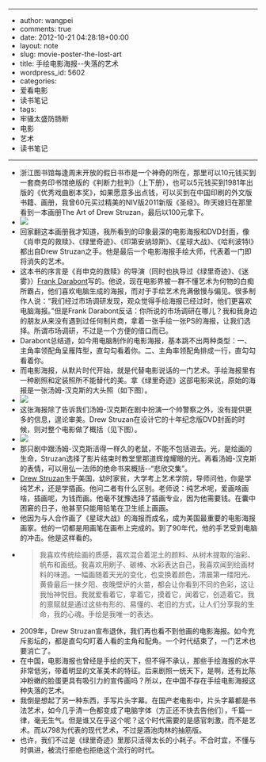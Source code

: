 - --
- author: wangpei
- comments: true
- date: 2012-10-21 04:28:18+00:00
- layout: note
- slug: movie-poster-the-lost-art
- title: 手绘电影海报--失落的艺术
- wordpress_id: 5602
- categories:
- 爱看电影
- 读书笔记
- tags:
- 牢骚太盛防肠断
- 电影
- 艺术
- 读书笔记
- --
- 浙江图书馆每逢周末开放的假日书市是一个神奇的所在，那里可以10元钱买到一套商务印书馆绝版的《判断力批判》（上下册），也可以5元钱买到1981年出版的《优秀戏曲剧本奖》，如果愿意多出点钱，可以买到在中国印刷的外文版书籍、画册，我曾60元买过精美的NIV版2011新版《圣经》。昨天媳妇在那里看到一本画册The Art of Drew Struzan，最后以100元拿下。
- ![](http://www.baibanbao.net/wp-content/uploads/2012/10/drew-struzan-shawshank-redemption.jpg)
- 回家翻这本画册我才知道，我所看到的印象最深的电影海报和DVD封面，像《肖申克的救赎》、《绿里奇迹》、《印第安纳琼斯》、《星球大战》、《哈利波特I》都出自Drew Struzan之手。他是最后一个电影海报手绘大师，代表着一门即将消失的艺术。
- 这本书的序言是《肖申克的救赎》的导演（同时也执导过《绿里奇迹》、《迷雾》）[Frank Darabont](http://en.wikipedia.org/wiki/Frank_Darabont)写的。他说，现在电影界被一群不懂艺术为何物的白痴所霸占，他们喜欢电脑生成的海报，而对于手绘艺术充满傲慢与偏见。很多制作人说：“我们经过市场调研发现，观众觉得手绘海报已经过时，他们更喜欢电脑海报。”但是Frank Darabont反诘：你所说的市场调研在哪儿？我和我身边的朋友从来没有遇到过任何制片商，拿着一张手绘一张PS的海报，让我们选择。所谓市场调研，不过是一个方便的借口而已。
- Darabont总结道，如今用电脑制作的电影海报，基本跳不出两种类型：一、主角率领配角呈雁阵型，直勾勾看着你。二、主角率领配角排成一行，直勾勾看着你。
- 而电影海报，从默片时代开始，就是代替电影说话的一门艺术。手绘海报里有一种剧照和定装照所不能替代的美。拿《绿里奇迹》这部电影来说，原始的海报是一张汤姆-汉克斯的大头照（如下图）。
- ![](http://www.baibanbao.net/wp-content/uploads/2012/10/original-poster-green-mile.jpg)
- 这张海报除了告诉我们汤姆-汉克斯在剧中扮演一个帅警察之外，没有提供更多的信息，遑论审美。Drew Struzan在设计它的十年纪念版DVD封面的时候，则对整个电影做了概括（见下图）。
- ![](http://www.baibanbao.net/wp-content/uploads/2012/10/drew-struzan-green-mile.jpg)
- 那只剧中跟汤姆-汉克斯活得一样久的老鼠，不能不包括进去。光，是绘画的生命，Struzan选择了影片结束时教堂里那道辉煌耀眼的光。再看汤姆-汉克斯的表情，可以用弘一法师的绝命书来概括--“悲欣交集”。
- [Drew Struzan](http://en.wikipedia.org/wiki/Drew_Struzan)生于美国，幼时家贫，大学考上艺术学院，导师问他，你是学纯艺术，还是学插画。他问二者有什么区别。老师说：纯艺术呢，爱画啥画啥，插画呢，为钱而画。他毫不犹豫选择了插画专业，因为他需要钱。在囊中困窘的日子，他甚至只能用铅笔在卫生纸上画画。
- 他因为与人合作画了《星球大战》的海报而成名，成为美国最重要的电影海报画家。他的一切都是用画笔在画布上完成的。到了90年代，他的手艺受到电脑的冲击。他是这样看的。
- <blockquote>我喜欢传统绘画的质感，喜欢混合着泥土的颜料、从树木提取的油彩、帆布和画纸。我喜欢用刷子、碳棒、水彩表达自己，我喜欢闻到绘画材料的味道。一幅画随着天光的变化，也变换着颜色，清晨第一缕阳光、黄昏最后一抹夕阳、夜晚壁炉的火苗，都会让你看到不同的色彩，这让我怡神悦目。我就爱看着它，拿着它，摸着它，闻着它，创造着它。我的禀赋就是通过这些有形的、易懂的、老旧的方式，让人们分享我的生命，我的心魂。手绘是我唯一的表达。</blockquote>
- 2009年，Drew Struzan宣布退休，我们再也看不到他画的电影海报。如今充斥影坛的，都是直勾勾盯着人看的主角和配角。一个时代结束了，一门艺术也要消亡了。
- 在中国，电影海报也曾经是手绘的天下，但不得不承认，那些手绘海报的水平非常低劣，带着明显的文革美术的特征。后来剧照一统天下，是啊，还有比陈冲粉嫩的脸蛋更具有吸引力的宣传画吗？所以，在中国不存在手绘电影海报这种失落的艺术。
- 我倒是想起了另一种东西，手写片头字幕。在国产老电影中，片头字幕都是书法艺术，如今几乎清一色都变成了电脑字体（方正还不快去告他们），千篇一律，毫无生气。但是谁又在乎这个呢？这个时代需要的是感官刺激，而不是艺术。而以798为代表的现代艺术，不过是酒池肉林的抽筋版。
- 也许，我们不过是《绿里奇迹》里那只活得太长的小耗子。不合时宜，不懂与时俱进，被流行拒绝也拒绝这个流行的时代。
